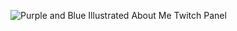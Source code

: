 

![Purple and Blue Illustrated About Me Twitch Panel](https://github.com/user-attachments/assets/0b3fb0e1-d830-428b-a43b-fbee6b1a5959)


